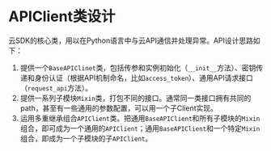 # APIClient类设计

云SDK的核心类，用以在Python语言中与云API通信并处理异常。API设计思路如下：
1. 提供一个`BaseAPIClinet`类，包括传参和实例初始化（`__init__`方法）、密钥传递和身份认证（根据API机制命名，比如`access_token`）、通用API请求接口（`request_api`方法）。
2. 提供一系列子模块`Mixin`类，打包不同的接口。通常同一类接口拥有共同的path，甚至有一些通用的参数配置，可以用一个子Client实现。
3. 运用多重继承组合`APIClient`类。把通用`BaseAPIClient`和所有子模块的`Mixin`组合，即可成为一个通用的`APIClient`；通用`BaseAPIClient`和一个特定`Mixin`组合，即成为一个子模块的子`APIClient`。
